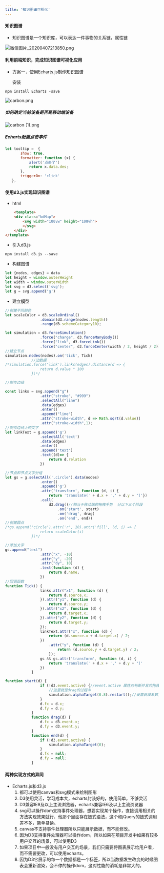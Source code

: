 ```yaml
---
title: '知识图谱可视化'
---
```


#### 知识图谱
* 知识图谱是一个知识库，可以表达一件事物的关系链，属性链

![微信图片_20200407213850.png](https://i.loli.net/2020/04/07/GFZMHPwuE4jvBpR.png)


#### 利用前端知识，完成知识图谱可视化应用
 * 方案一，使用Echarts.js制作知识图谱
 
    安装
 ```shell script
 npm install Echarts -save
```
![carbon.png](https://i.loli.net/2020/04/07/U3eoQkVqlF9CTfM.png)
 
 
 ##### 如何确定当前设备是否是移动端设备
 ![carbon (1).png](https://i.loli.net/2020/04/07/h1mTNSZQ98d3Lw6.png)
 
 ##### Echarts配置点击事件
 ```javascript 1.8
let tooltip =  {
        show: true,
        formatter: function (x) {
            alert('点击了')
            return x.data.des;
        },
        triggerOn: 'click'
    },
```


#### 使用d3.js实现知识图谱

* html
```html
    <template>
    <div class="kdMap">
        <svg width="100vw" height="100vh">
        </svg>
    </div>
</template>
``` 
* 引入d3.js
```shell script
npm install d3.js --save
```
* 构建图谱
```javascript 1.8
let {nodes, edges} = data
let height = window.outerHeight
let width = window.outerWidth
let svg = d3.select('svg');
let g = svg.append('g')
```
* 建立模型
```javascript 1.8
//创建不同颜色
let scaleColor = d3.scaleOrdinal()
                .domain(d3.range(nodes.length))
                .range(d3.schemeCategory10);

let simulation = d3.forceSimulation()
                .force("charge", d3.forceManyBody())
                .force("link", d3.forceLink())
                .force("center", d3.forceCenter(width / 2, height / 2));
//建立节点
simulation.nodes(nodes).on('tick', Tick)
            //边数据
/*simulation.force('link').links(edges).distance(d => {
                return d.value * 100
            })*/

```
```javascript 1.8
//制作边线

const links = svg.append("g")
                .attr("stroke", "#999")
                .selectAll("line")
                .data(edges)
                .enter()
                .append("line")
                .attr("stroke-width", d => Math.sqrt(d.value))
                .attr("stroke-width",1);
//制作边线上的文字
let linkText = g.append('g')
                .selectAll('text')
                .data(edges)
                .enter()
                .append('text')
                .text((d)=> {
                    return d.relation
                })

//节点和节点文字分组
let gs = g.selectAll('.circle').data(nodes)
                .enter()
                .append('g')
                .attr('transform', function (d, i) {
                    return 'translate(' + d.x + ',' + d.y + ')'})
                .call(
                    d3.drag()//相当于移动端的拖拽手势  分以下三个阶段
                        .on('start', start)
                        .on('drag', drag)
                        .on('end', end))
//创建圆点
/*gs.append('circle').attr('r', 10).attr('fill', (d, i) => {
                return scaleColor(i)
            })*/

//添加文字
gs.append("text")
                .attr("x", -10)
                .attr("y", -20)
                .attr("dy", 10)
                .text(function (d) {
                    return d.name;
                })
//回调函数
function Tick() {
                links.attr("x1", function (d) {
                    return d.source.x;
                }).attr("y1", function (d) {
                    return d.source.y;
                }).attr("x2", function (d) {
                    return d.target.x;
                }).attr("y2", function (d) {
                    return d.target.y;
                });
                linkText.attr("x", function (d) {
                    return (d.source.x + d.target.x) / 2;
                })
                    .attr("y", function (d) {
                        return (d.source.y + d.target.y) / 2;
                    });
                gs && gs.attr('transform', function (d, i) {
                    return 'translate(' + d.x + ',' + d.y + ')'
                })
            }

function start(d) {
                if (!d3.event.active) {//event.active 属性对判断并发的拖拽手势序列中的 start 事件和 end 事件: 在拖拽手势开始时为0，在拖拽结束最后一个手势事件时为0
                    //这里就是drag的过程中
                    simulation.alphaTarget(0.8).restart();//设置衰减系数，对节点位置移动过程的模拟，数值越高移动越快，数值范围[0，1]
                }
                d.fx = d.x;
                d.fy = d.y;
            }
            function drag(d) {
                d.fx = d3.event.x;
                d.fy = d3.event.y;
            }
            function end(d) {
                if (!d3.event.active) {
                    simulation.alphaTarget(0);
                }
                d.fx = null;
                d.fy = null;
            }
```

#### 两种实现方式的异同
* Echarts.js和d3.js
    1. 都可以使用canvas和svg模式来绘制图形
    2. D3使用灵活，学习成本大，echarts封装好的，使用简单，不够灵活
    3. D3兼容IE9及以上主流浏览器，echarts兼容IE6及以上主流浏览器
    4. svg可以操作dom支持事件处理器，想要实现某个操作，直接调用相关的方法实现效果就行，他那个里面存在链式语法，这个和jQuery的链式调用差不多，简单易读。
    5. canvas不支持事件处理器所以只能展示数据，而不能修改。
    6. 因为D3支持事件处理器可以操作dom，所以如果在项目开发中如果有较多用户交互的场景，可以使用D3
    7. 如果项目中一般没有用户交互的场景，我们只需要将图表展示给用户看，而不需要更改，可以使用echarts。
    8. 因为D3它展示的每一个数据都是一个标签，所以当数据发生改变的时候图表会重新渲染，会不停的操作dom，这对性能的消耗是非常大的。



    